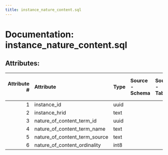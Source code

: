 ```yaml
---
title: instance_nature_content.sql
---
```

# Documentation: instance_nature_content.sql

## Attributes:

|   Attribute # | Attribute                     | Type   | Source - Schema   | Source - Table   | Source - Attribute   | Source - Type   | Source - Multiple values   | Aggregation   | Description   | Notes   |
|--------------:|:------------------------------|:-------|:------------------|:-----------------|:---------------------|:----------------|:---------------------------|:--------------|:--------------|:--------|
|             1 | instance_id                   | uuid   |                   |                  |                      |                 |                            |               |               |         |
|             2 | instance_hrid                 | text   |                   |                  |                      |                 |                            |               |               |         |
|             3 | nature_of_content_term_id     | uuid   |                   |                  |                      |                 |                            |               |               |         |
|             4 | nature_of_content_term_name   | text   |                   |                  |                      |                 |                            |               |               |         |
|             5 | nature_of_content_term_source | text   |                   |                  |                      |                 |                            |               |               |         |
|             6 | nature_of_content_ordinality  | int8   |                   |                  |                      |                 |                            |               |               |         |